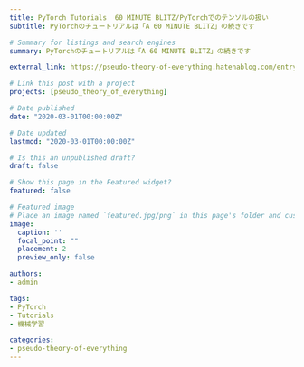 ```yaml
---
title: PyTorch Tutorials  60 MINUTE BLITZ/PyTorchでのテンソルの扱い
subtitle: PyTorchのチュートリアルは「A 60 MINUTE BLITZ」の続きです

# Summary for listings and search engines
summary: PyTorchのチュートリアルは「A 60 MINUTE BLITZ」の続きです

external_link: https://pseudo-theory-of-everything.hatenablog.com/entry/2020/03/01/173000

# Link this post with a project
projects: [pseudo_theory_of_everything]

# Date published
date: "2020-03-01T00:00:00Z"

# Date updated
lastmod: "2020-03-01T00:00:00Z"

# Is this an unpublished draft?
draft: false

# Show this page in the Featured widget?
featured: false

# Featured image
# Place an image named `featured.jpg/png` in this page's folder and customize its options here.
image:
  caption: ''
  focal_point: ""
  placement: 2
  preview_only: false

authors:
- admin

tags:
- PyTorch
- Tutorials
- 機械学習

categories:
- pseudo-theory-of-everything
---
```

